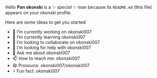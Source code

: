 Hello 
**Pan okonski** is a ✨ _special_ ✨ man because its `README.md` (this file) appears on your okonski profile.

Here are some ideas to get you started:

- 🔭 I’m currently working on okonski007
- 🌱 I’m currently learning okonski007
- 👯 I’m looking to collaborate on okonski007
- 🤔 I’m looking for help with okonski007
- 💬 Ask me about okonski007
- 📫 How to reach me: okonski007
- 😄 Pronouns: okonski007/okonski007
- ⚡ Fun fact: okonski007

